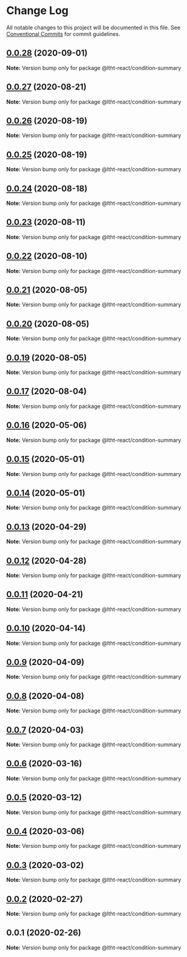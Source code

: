 # Change Log

All notable changes to this project will be documented in this file.
See [Conventional Commits](https://conventionalcommits.org) for commit guidelines.

## [0.0.28](https://github.com/ltht-epr/ltht-react/compare/@ltht-react/condition-summary@0.0.27...@ltht-react/condition-summary@0.0.28) (2020-09-01)

**Note:** Version bump only for package @ltht-react/condition-summary





## [0.0.27](https://github.com/ltht-epr/ltht-react/compare/@ltht-react/condition-summary@0.0.26...@ltht-react/condition-summary@0.0.27) (2020-08-21)

**Note:** Version bump only for package @ltht-react/condition-summary





## [0.0.26](https://github.com/ltht-epr/ltht-react/compare/@ltht-react/condition-summary@0.0.25...@ltht-react/condition-summary@0.0.26) (2020-08-19)

**Note:** Version bump only for package @ltht-react/condition-summary





## [0.0.25](https://github.com/ltht-epr/ltht-react/compare/@ltht-react/condition-summary@0.0.24...@ltht-react/condition-summary@0.0.25) (2020-08-19)

**Note:** Version bump only for package @ltht-react/condition-summary





## [0.0.24](https://github.com/ltht-epr/ltht-react/compare/@ltht-react/condition-summary@0.0.23...@ltht-react/condition-summary@0.0.24) (2020-08-18)

**Note:** Version bump only for package @ltht-react/condition-summary





## [0.0.23](https://github.com/ltht-epr/ltht-react/compare/@ltht-react/condition-summary@0.0.22...@ltht-react/condition-summary@0.0.23) (2020-08-11)

**Note:** Version bump only for package @ltht-react/condition-summary





## [0.0.22](https://github.com/ltht-epr/ltht-react/compare/@ltht-react/condition-summary@0.0.21...@ltht-react/condition-summary@0.0.22) (2020-08-10)

**Note:** Version bump only for package @ltht-react/condition-summary





## [0.0.21](https://github.com/ltht-epr/ltht-react/compare/@ltht-react/condition-summary@0.0.20...@ltht-react/condition-summary@0.0.21) (2020-08-05)

**Note:** Version bump only for package @ltht-react/condition-summary





## [0.0.20](https://github.com/ltht-epr/ltht-react/compare/@ltht-react/condition-summary@0.0.19...@ltht-react/condition-summary@0.0.20) (2020-08-05)

**Note:** Version bump only for package @ltht-react/condition-summary





## [0.0.19](https://github.com/ltht-epr/ltht-react/compare/@ltht-react/condition-summary@0.0.18...@ltht-react/condition-summary@0.0.19) (2020-08-05)

**Note:** Version bump only for package @ltht-react/condition-summary





## [0.0.17](https://github.com/ltht-epr/ltht-react/compare/@ltht-react/condition-summary@0.0.16...@ltht-react/condition-summary@0.0.17) (2020-08-04)

**Note:** Version bump only for package @ltht-react/condition-summary






## [0.0.16](https://github.com/ltht-epr/ltht-react/compare/@ltht-react/condition-summary@0.0.15...@ltht-react/condition-summary@0.0.16) (2020-05-06)

**Note:** Version bump only for package @ltht-react/condition-summary





## [0.0.15](https://github.com/ltht-epr/ltht-react/compare/@ltht-react/condition-summary@0.0.14...@ltht-react/condition-summary@0.0.15) (2020-05-01)

**Note:** Version bump only for package @ltht-react/condition-summary





## [0.0.14](https://github.com/ltht-epr/ltht-react/compare/@ltht-react/condition-summary@0.0.13...@ltht-react/condition-summary@0.0.14) (2020-05-01)

**Note:** Version bump only for package @ltht-react/condition-summary





## [0.0.13](https://github.com/ltht-epr/ltht-react/compare/@ltht-react/condition-summary@0.0.12...@ltht-react/condition-summary@0.0.13) (2020-04-29)

**Note:** Version bump only for package @ltht-react/condition-summary





## [0.0.12](https://github.com/ltht-epr/ltht-react/compare/@ltht-react/condition-summary@0.0.11...@ltht-react/condition-summary@0.0.12) (2020-04-28)

**Note:** Version bump only for package @ltht-react/condition-summary





## [0.0.11](https://github.com/ltht-epr/ltht-react/compare/@ltht-react/condition-summary@0.0.10...@ltht-react/condition-summary@0.0.11) (2020-04-21)

**Note:** Version bump only for package @ltht-react/condition-summary





## [0.0.10](https://github.com/ltht-epr/ltht-react/compare/@ltht-react/condition-summary@0.0.9...@ltht-react/condition-summary@0.0.10) (2020-04-14)

**Note:** Version bump only for package @ltht-react/condition-summary





## [0.0.9](https://github.com/ltht-epr/ltht-react/compare/@ltht-react/condition-summary@0.0.8...@ltht-react/condition-summary@0.0.9) (2020-04-09)

**Note:** Version bump only for package @ltht-react/condition-summary





## [0.0.8](https://github.com/ltht-epr/ltht-react/compare/@ltht-react/condition-summary@0.0.7...@ltht-react/condition-summary@0.0.8) (2020-04-08)

**Note:** Version bump only for package @ltht-react/condition-summary






## [0.0.7](https://ssh.github.com/ltht-epr/ltht-react/compare/@ltht-react/condition-summary@0.0.6...@ltht-react/condition-summary@0.0.7) (2020-04-03)

**Note:** Version bump only for package @ltht-react/condition-summary





## [0.0.6](https://github.com/ltht-epr/ltht-react/compare/@ltht-react/condition-summary@0.0.5...@ltht-react/condition-summary@0.0.6) (2020-03-16)

**Note:** Version bump only for package @ltht-react/condition-summary






## [0.0.5](https://ssh.github.com/ltht-epr/ltht-react/compare/@ltht-react/condition-summary@0.0.4...@ltht-react/condition-summary@0.0.5) (2020-03-12)

**Note:** Version bump only for package @ltht-react/condition-summary





## [0.0.4](https://ssh.github.com/ltht-epr/ltht-react/compare/@ltht-react/condition-summary@0.0.3...@ltht-react/condition-summary@0.0.4) (2020-03-06)

**Note:** Version bump only for package @ltht-react/condition-summary





## [0.0.3](https://github.com/ltht-epr/ltht-react/compare/@ltht-react/condition-summary@0.0.2...@ltht-react/condition-summary@0.0.3) (2020-03-02)

**Note:** Version bump only for package @ltht-react/condition-summary






## [0.0.2](https://ssh.github.com/ltht-epr/ltht-react/compare/@ltht-react/condition-summary@0.0.1...@ltht-react/condition-summary@0.0.2) (2020-02-27)

**Note:** Version bump only for package @ltht-react/condition-summary





## 0.0.1 (2020-02-26)

**Note:** Version bump only for package @ltht-react/condition-summary
